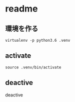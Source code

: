 # readme

## 環境を作る
`virtualenv -p python3.6 .venv`

## activate
`source .venv/bin/activate`

## deactive
deactive
